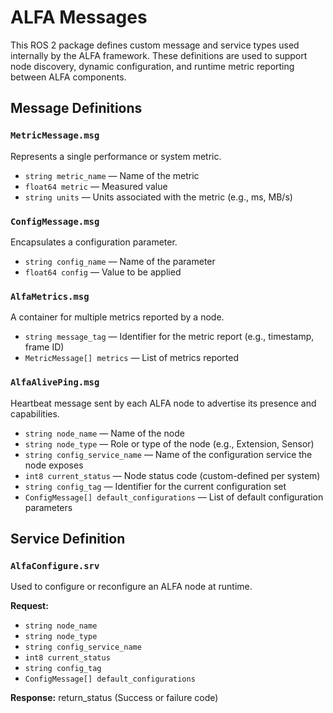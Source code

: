 # ALFA Messages

This ROS 2 package defines custom message and service types used internally by the ALFA framework. These definitions are used to support node discovery, dynamic configuration, and runtime metric reporting between ALFA components.

## Message Definitions

### `MetricMessage.msg`

Represents a single performance or system metric.

- `string metric_name` — Name of the metric
- `float64 metric` — Measured value
- `string units` — Units associated with the metric (e.g., ms, MB/s)

### `ConfigMessage.msg`

Encapsulates a configuration parameter.

- `string config_name` — Name of the parameter
- `float64 config` — Value to be applied

### `AlfaMetrics.msg`

A container for multiple metrics reported by a node.

- `string message_tag` — Identifier for the metric report (e.g., timestamp, frame ID)
- `MetricMessage[] metrics` — List of metrics reported

### `AlfaAlivePing.msg`

Heartbeat message sent by each ALFA node to advertise its presence and capabilities.

- `string node_name` — Name of the node
- `string node_type` — Role or type of the node (e.g., Extension, Sensor)
- `string config_service_name` — Name of the configuration service the node exposes
- `int8 current_status` — Node status code (custom-defined per system)
- `string config_tag` — Identifier for the current configuration set
- `ConfigMessage[] default_configurations` — List of default configuration parameters

## Service Definition

### `AlfaConfigure.srv`

Used to configure or reconfigure an ALFA node at runtime.

**Request:**

- `string node_name`  
- `string node_type`  
- `string config_service_name`  
- `int8 current_status`  
- `string config_tag`  
- `ConfigMessage[] default_configurations`

**Response:** return_status (Success or failure code)